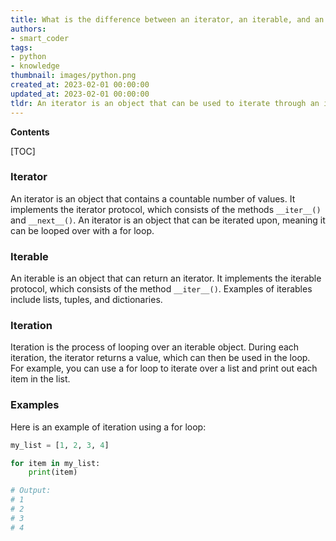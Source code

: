 ```yaml
---
title: What is the difference between an iterator, an iterable, and an iteration?
authors:
- smart_coder
tags:
- python
- knowledge
thumbnail: images/python.png
created_at: 2023-02-01 00:00:00
updated_at: 2023-02-01 00:00:00
tldr: An iterator is an object that can be used to iterate through an iterable, which is an object that can be used in a for loop, and iteration is the process of looping through the iterable.
---
```


**Contents**

[TOC]

### Iterator

An iterator is an object that contains a countable number of values. It implements the iterator protocol, which consists of the methods `__iter__()` and `__next__()`. An iterator is an object that can be iterated upon, meaning it can be looped over with a for loop.

### Iterable

An iterable is an object that can return an iterator. It implements the iterable protocol, which consists of the method `__iter__()`. Examples of iterables include lists, tuples, and dictionaries.

### Iteration

Iteration is the process of looping over an iterable object. During each iteration, the iterator returns a value, which can then be used in the loop. For example, you can use a for loop to iterate over a list and print out each item in the list.

### Examples

Here is an example of iteration using a for loop:

```python
my_list = [1, 2, 3, 4]

for item in my_list:
    print(item)

# Output:
# 1
# 2
# 3
# 4
```
